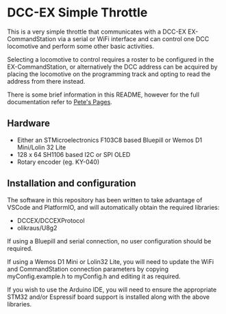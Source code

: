 # DCC-EX Simple Throttle

This is a very simple throttle that communicates with a DCC-EX EX-CommandStation via a serial or WiFi interface and can control one DCC locomotive and perform some other basic activities.

Selecting a locomotive to control requires a roster to be configured in the EX-CommandStation, or alternatively the DCC address can be acquired by placing the locomotive on the programming track and opting to read the address from there instead.

There is some brief information in this README, however for the full documentation refer to [Pete's Pages](https://petegsx-projects.github.io/simple-throttle/index.html).

## Hardware

- Either an STMicroelectronics F103C8 based Bluepill or Wemos D1 Mini/Lolin 32 Lite
- 128 x 64 SH1106 based I2C or SPI OLED
- Rotary encoder (eg. KY-040)

## Installation and configuration

The software in this repository has been written to take advantage of VSCode and PlatformIO, and will automatically obtain the required libraries:

- DCCEX/DCCEXProtocol
- olikraus/U8g2

If using a Bluepill and serial connection, no user configuration should be required.

If using a Wemos D1 Mini or Lolin32 Lite, you will need to update the WiFi and CommandStation connection parameters by copying myConfig.example.h to myConfig.h and editing it as required.

If you wish to use the Arduino IDE, you will need to ensure the appropriate STM32 and/or Espressif board support is installed along with the above libraries.
